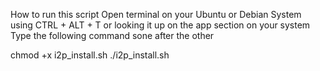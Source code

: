 How to run this script
Open terminal on your Ubuntu or Debian System using CTRL + ALT + T or looking it up on the app section on your system
Type the following command sone after the other

chmod +x i2p_install.sh
./i2p_install.sh
